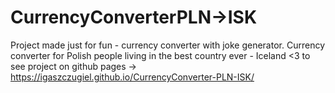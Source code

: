 # CurrencyConverterPLN->ISK
Project made just for fun - currency converter with joke generator. Currency converter for Polish people living in the best country ever - Iceland &lt;3 
to see project on github pages -> https://igaszczugiel.github.io/CurrencyConverter-PLN-ISK/
